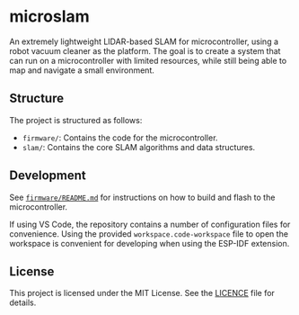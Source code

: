 # microslam

An extremely lightweight LIDAR-based SLAM for microcontroller, using a robot vacuum cleaner
as the platform. The goal is to create a system that can run on a microcontroller with limited resources,
while still being able to map and navigate a small environment.

## Structure

The project is structured as follows:

- `firmware/`: Contains the code for the microcontroller.
- `slam/`: Contains the core SLAM algorithms and data structures.

## Development

See [`firmware/README.md`](firmware/README.md) for instructions on how to build and flash to the microcontroller.

If using VS Code, the repository contains a number of configuration files for convenience. Using the provided
`workspace.code-workspace` file to open the workspace is convenient for developing when using the ESP-IDF extension.

## License
This project is licensed under the MIT License. See the [LICENCE](LICENCE) file for details.
